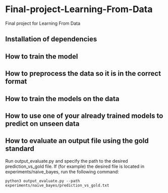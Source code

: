 # Final-project-Learning-From-Data
Final project for Learning From Data


<h2>Installation of dependencies</h2>

<h2>How to train the model</h2>

<h2>How to preprocess the data so it is in the correct format</h2>  

<h2>How to train the models on the data</h2>

<h2>How to use one of your already trained models to predict on unseen data</h2>

<h2>How to evaluate an output file using the gold standard</h2>

Run output_evaluate.py and specify the path to the desired prediction_vs_gold file. If (for example) the desired file is located in experiments/naive_bayes, run the following command:
```
python3 output_evaluate.py --path experiments/naive_bayes/prediction_vs_gold.txt
```

